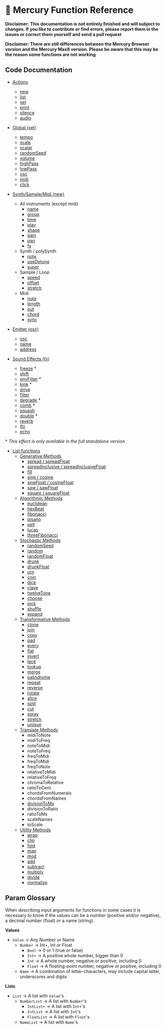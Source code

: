 # 📖 Mercury Function Reference

**Disclaimer: This documentation is not entirely finished and will subject to changes. If you like to contribute or find errors, please report them in the issues or correct them yourself and send a pull request**

**Disclaimer: There are still differences between the Mercury Browser version and the Mercury Max8 version. Please be aware that this may be the reason some functions are not working**

## Code Documentation

- [Actions](./00-general.md)
	- [new](./00-general.md#new)
	- [list](./00-general.md#list)
	- [set](./00-general.md#set)
	- [print](./00-general.md#print)
	- [silence](./00-general.md#silence)
	- [audio](./00-general.md#audio)

- [Global (set)](./01-global.md)
	- [tempo](./01-global.md#tempo)
	- [scale](./01-global.md#scale)
	- [scalar](./01-global.md#scalar)
	- [randomSeed](./01-global.md#randomseed)
	- [volume](./01-global.md#volume)
	- [highPass](./01-global.md#highpass) 
	- [lowPass](./01-global.md#lowpass)
	- [osc](./01-global.md#osc)
	- [midi](./01-global.md#midi-and-midiclock)
	- [click](./01-global.md#click)

- [Synth/Sample/Midi (new)](./02-instrument.md)
	- All instruments (except midi)
		- [name](./02-instrument.md#name)
		- [group](./02-instrument.md#group)
		- [time](./02-instrument.md#time)
		- [play](./02-instrument.md#play)
		- [shape](./02-instrument.md#shape)
		- [gain](./02-instrument.md#gain)
		- [pan](./02-instrument.md#pan)
		- [fx](./02-instrument.md#fx)
	- Synth / polySynth
		- [note](./02-instrument.md#note)
		- [useDetune](./02-instrument.md#usedetune)
		<!-- - [wave2](./02-instrument.md#wave2) -->
		- [super](./02-instrument.md#super)
	- Sample / Loop
		- [speed](./02-instrument.md#speed)
		- [offset](./02-instrument.md#offset)
		<!-- - [useNote](./02-instrument.md#usenote) -->
		<!-- - [note](./02-instrument.md#note) -->
		- [stretch](./02-instrument.md#stretch)
	- Midi
		- [note](./02-instrument.md#note-1)
		- [length](./02-instrument.md#length)
		- [out](./02-instrument.md#out)
		- [chord](./02-instrument.md#chord)
		- [sync](./02-instrument.md#sync)

- [Emitter (osc)](./03-emitter.md)
	- [osc](./03-emitter.md#osc)
	- [name](./03-emitter.md#name)
	- [address](./03-emitter.md#address)

- [Sound Effects (fx)](./04-fx.md)
	- [freeze](./04-fx.md#freeze) \*
	- [shift](./04-fx.md#shift)
	- [envFilter](./04-fx.md#envFilter) \*
	- [kink](./04-fx.md#kink) \*
	- [drive](./04-fx.md#drive)
	- [filter](./04-fx.md#filter) 
	- [degrade](./04-fx.md#degrade) \*
	- [comb](./04-fx.md#comb) \*
	- [squash](./04-fx.md#squash)
	- [double](./04-fx.md#double--chorus) \*
	- [reverb](./04-fx.md#reverb--hall)
	- [lfo](./04-fx.md#lfo)
	- [echo](./04-fx.md#delay--echo)

\* *This effect is only available in the full standalone version*

- [List functions](./05-ring.md)
	- [Generative Methods](./05-ring.md#generative-methods)
		- [spread / spreadFloat](./05-ring.md#spread--spreadFloat)
		- [spreadInclusive / spreadInclusiveFloat](./05-ring.md#spreadInclusive--spreadInclusiveFloat)
		- [fill](./05-ring.md#fill)
		- [sine / cosine](./05-ring.md#sine--cosine)
		- [sineFloat / cosineFloat](./05-ring.md#sineFloat--cosineFloat)
		- [saw / sawFloat](./05-ring.md#saw--sawFloat)
		- [square / squareFloat](./05-ring.md#square--squareFloat)
	- [Algorithmic Methods](./05-ring.md#algorithmic-methods)
		- [euclidean](./05-ring.md#euclidean--euclid)
		- [hexBeat](./05-ring.md#hexbeat--hex)
		- [fibonacci](./05-ring.md#fibonacci)
		- [pisano](./05-ring.md#pisano)
		- [pell](./05-ring.md#pell)
		- [lucas](./05-ring.md#lucas)
		- [threeFibonacci](./05-ring.md#threefibonacci)
	- [Stochastic Methods](./05-ring.md#stochastic-methods)
		- [randomSeed](./05-ring.md#randomseed)
		- [random](./05-ring.md#random)
		- [randomFloat](./05-ring.md#randomfloat)
		- [drunk](./05-ring.md#drunk)
		- [drunkFloat](./05-ring.md#drunkFloat)
		- [urn](./05-ring.md#urn)
		- [coin](./05-ring.md#coin)
		- [dice](./05-ring.md#dice)
		- [clave](./05-ring.md#clave)
		- [twelveTone](./05-ring.md#twelvetone)
		- [choose](./05-ring.md#choose)
		- [pick](./05-ring.md#pick)
		- [shuffle](./05-ring.md#shuffle)
		- [expand](./05-ring.md#expand)
	- [Transformative Methods](./05-ring.md#transformative-methods)
		- [clone](./05-ring.md#clone)
		- [join](./05-ring.md#combine)
		- [copy](./05-ring.md#duplicate)
		- [pad](./05-ring.md#pad)
		- [every](./05-ring.md#every)
		- [flat](./05-ring.md#flat)
		- [invert](./05-ring.md#invert)
		- [lace](./05-ring.md#lace)
		- [lookup](./05-ring.md#lookup)
		- [merge](./05-ring.md#merge)
		- [palindrome](./05-ring.md#palindrome)
		- [repeat](./05-ring.md#repeat)
		- [reverse](./05-ring.md#reverse)
		- [rotate](./05-ring.md#rotate)
		- [slice](./05-ring.md#slice)
		- [split](./05-ring.md#split)
		- [cut](./05-ring.md#cut)
		- [spray](./05-ring.md#spray)
		- [stretch](./05-ring.md#stretch)
		- [unique](./05-ring.md#unique)
	- [Translate Methods](./05-ring.md#translate-methods)
		- midiToNote
		- midiToFreq
		- noteToMidi
		- noteToFreq
		- freqToMidi
		- freqToMidi
		- freqToNote
		- relativeToMidi
		- relativeToFreq
		- chromaToRelative 
		- ratioToCent
		- chordsFromNumerals
		- chordsFromNames
		- [divisionToMs](./05-ring.md#divisiontoms)
		- divisionToRatio
		- ratioToMs
		- scaleNames
		- toScale
	- [Utility Methods](./05-ring.md#utility-methods)
		- [wrap](./05-ring.md#wrap)
		- [clip](./05-ring.md#clip)
		- [fold](./05-ring.md#fold)
		- [map](./05-ring.md#map)
		- [mod](./05-ring.md#mod)
		- [add](./05-ring.md#add)
		- [subtract](./05-ring.md#subtract)
		- [multiply](./05-ring.md#multiply)
		- [divide](./05-ring.md#divide)
		- [normalize](./05-ring.md#normalize)


## Param Glossary

When describing input arguments for functions in some cases it is necessary to know if the values can be a number (positive and/or negative), a decimal number (float) or a name (string).

**Values**

- `Value` -> Any Number or Name
	- `Number` -> Int+, Int or Float
		- `Bool` -> 0 or 1 (true or false)
		- `Int+` -> A positive whole number, bigger than 0
		- `Int` -> A whole number, negative or positive, including 0
		- `Float` -> A floating-point number, negative or positive, including 0
	- `Name` -> A combination of letter-characters, may include capital letter, underscores and digits

**Lists**

- `List` -> A list with `Value`'s
	- `NumberList` -> A list with `Number`'s
		- `IntList+` -> A list with `Int+`'s
		- `IntList` -> A list with `Int`'s
		- `FloatList` -> A list with `Float`'s
	- `NameList` -> A list with `Name`'s

